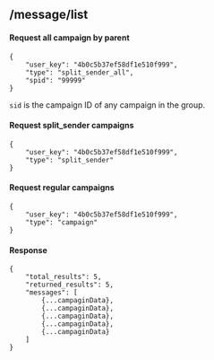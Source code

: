 ## /message/list

#### Request all campaign by parent

    {
        "user_key": "4b0c5b37ef58df1e510f999",
        "type": "split_sender_all",
        "spid": "99999"
    }
```sid``` is the campaign ID of any campaign in the group.
    
#### Request split_sender campaigns
    {
    	"user_key": "4b0c5b37ef58df1e510f999",
    	"type": "split_sender"
    }
    
#### Request regular campaigns
    {
    	"user_key": "4b0c5b37ef58df1e510f999",
    	"type": "campaign"
    }
    
#### Response
    {
        "total_results": 5,
        "returned_results": 5,
        "messages": [
            {...campaginData},
            {...campaginData},
            {...campaginData},
            {...campaginData},
            {...campaginData}
        ]
    }
